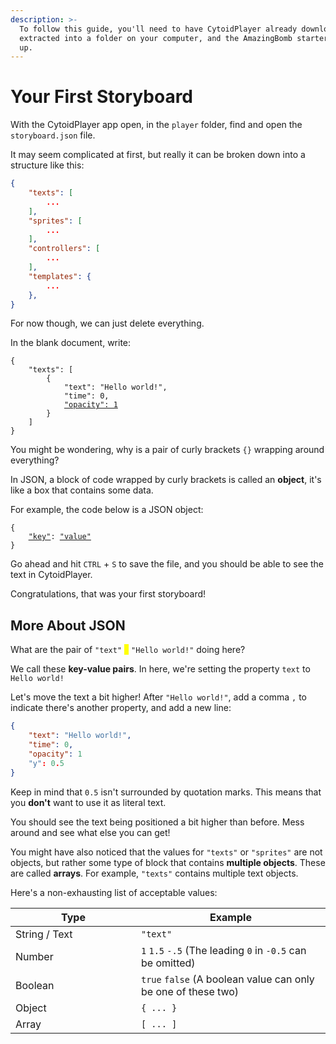 ```yaml
---
description: >-
  To follow this guide, you'll need to have CytoidPlayer already downloaded and
  extracted into a folder on your computer, and the AmazingBomb starter kit set
  up.
---
```


# Your First Storyboard

With the CytoidPlayer app open, in the `player` folder, find and open the `storyboard.json` file.

It may seem complicated at first, but really it can be broken down into a structure like this:

```json
{
    "texts": [ 
        ... 
    ],
    "sprites": [ 
        ... 
    ],
    "controllers": [
        ...
    ],
    "templates": {
        ...
    },
}
```

For now though, we can just delete everything.

In the blank document, write:

<pre class="language-json" data-full-width="false"><code class="lang-json">{
    "texts": [
        {
            "text": "Hello world!",
            "time": 0,
            <a data-footnote-ref href="#user-content-fn-1">"opacity": 1</a>
        }
    ]
}
</code></pre>

You might be wondering, why is a pair of curly brackets `{}` wrapping around everything?

In JSON, a block of code wrapped by curly brackets is called an **object**, it's like a box that contains some data.

For example, the code below is a JSON object:

<pre class="language-json" data-full-width="false"><code class="lang-json">{
    <a data-footnote-ref href="#user-content-fn-2">"key"</a>: <a data-footnote-ref href="#user-content-fn-3">"value"</a>
}
</code></pre>

Go ahead and hit `CTRL` + `S` to save the file, and you should be able to see the text in CytoidPlayer.

Congratulations, that was your first storyboard!&#x20;

## More About JSON

What are the pair of `"text"` <mark style="color:yellow;">`:`</mark> `"Hello world!"` doing here?

We call these **key-value pairs**. In here, we're setting the property `text` to `Hello world!`

Let's move the text a bit higher! After `"Hello world!"`, add a comma `,` to indicate there's another property, and add a new line:

```json
{
    "text": "Hello world!",
    "time": 0,
    "opacity": 1
    "y": 0.5
}
```

Keep in mind that `0.5` isn't surrounded by quotation marks. This means that you **don't** want to use it as literal text.

You should see the text being positioned a bit higher than before. Mess around and see what else you can get!

You might have also noticed that the values for `"texts"` or `"sprites"` are not objects, but rather some type of block that contains **multiple objects**. These are called **arrays**. For example, `"texts"` contains multiple text objects.

Here's a non-exhausting list of acceptable values:

<table><thead><tr><th width="185">Type</th><th>Example</th></tr></thead><tbody><tr><td>String / Text</td><td><code>"text"</code></td></tr><tr><td>Number</td><td><code>1</code> <code>1.5</code> <code>-.5</code> (The leading <code>0</code> in <code>-0.5</code> can be omitted)</td></tr><tr><td>Boolean</td><td><code>true</code> <code>false</code> (A boolean value can only be one of these two)</td></tr><tr><td>Object</td><td><code>{ ... }</code></td></tr><tr><td>Array</td><td><code>[ ... ]</code></td></tr></tbody></table>



[^1]: Opacity of text elements are by default 0, (invisible), so we need to set it to 1 so it's visible. Learn more [here](../elements/scene-objects/).

[^2]: This means that the `key` component of this key-value pair is "key"

[^3]: This means that the `value` component of this key-value pair is "value"
